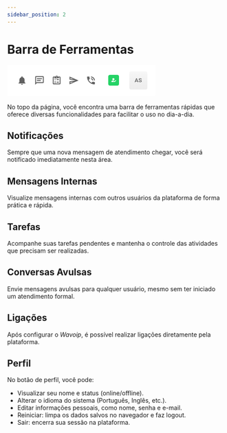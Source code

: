 ```yaml
---
sidebar_position: 2
---
```


# Barra de Ferramentas

![Barra de Ferramenta](assets/barraFe.png)

No topo da página, você encontra uma barra de ferramentas rápidas que oferece diversas funcionalidades para facilitar o uso no dia-a-dia.

## Notificações

Sempre que uma nova mensagem de atendimento chegar, você será notificado imediatamente nesta área.

## Mensagens Internas

Visualize mensagens internas com outros usuários da plataforma de forma prática e rápida.

## Tarefas

Acompanhe suas tarefas pendentes e mantenha o controle das atividades que precisam ser realizadas.

## Conversas Avulsas

Envie mensagens avulsas para qualquer usuário, mesmo sem ter iniciado um atendimento formal.

## Ligações

Após configurar o *Wavoip*, é possível realizar ligações diretamente pela plataforma.

## Perfil

No botão de perfil, você pode:
- Visualizar seu nome e status (online/offline).
- Alterar o idioma do sistema (Português, Inglês, etc.).
- Editar informações pessoais, como nome, senha e e-mail.
- Reiniciar: limpa os dados salvos no navegador e faz logout.
- Sair: encerra sua sessão na plataforma.